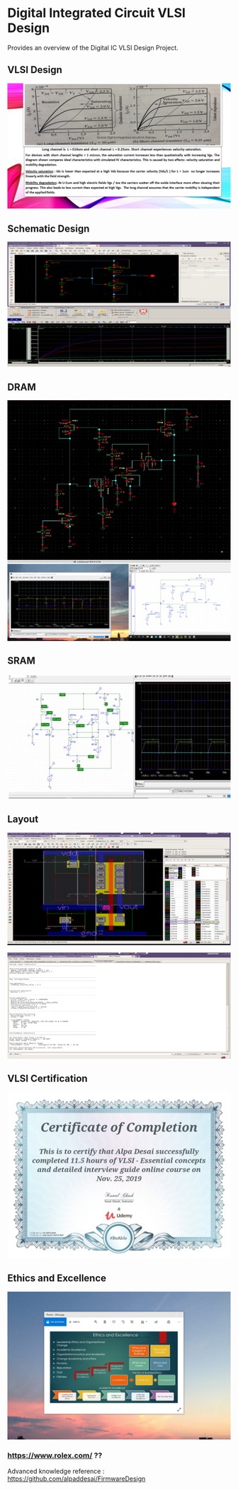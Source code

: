 # Digital Integrated Circuit VLSI Design

Provides an overview of the Digital IC VLSI Design Project.

## VLSI Design 
![image](image1.jpg)

## Schematic Design
![image](SchematicDesign.png)

## DRAM
![image](DRAM.png)
![image](DRAM_Orcad.png)

## SRAM
![image](SRAM.jpg)

## Layout
![image](VLSILayout.png)

![image](Output.png)

## VLSI Certification
![image](VLSI_Design_Certification.jpg)

## Ethics and Excellence
![image](EthicsandExcellence.png)
### https://www.rolex.com/ ??

Advanced knowledge reference :  https://github.com/alpaddesai/FirmwareDesign 
